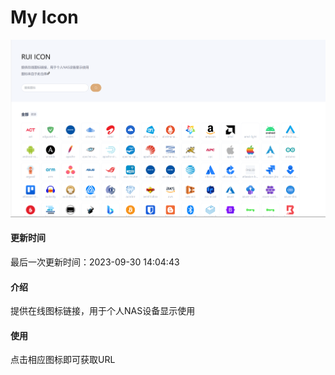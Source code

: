 # My Icon
![Preview](preview.png)
#### 更新时间
最后一次更新时间：2023-09-30 14:04:43
#### 介绍
提供在线图标链接，用于个人NAS设备显示使用

#### 使用
点击相应图标即可获取URL


